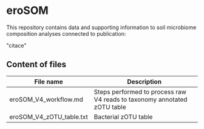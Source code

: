 # eroSOM

This repository contains data and supporting information to soil microbiome composition analyses connected to publication:

"citace"

## Content of files
| File name | Description |
| ----------- | ----------- |
| eroSOM_V4_workflow.md | Steps performed to process raw V4 reads to taxonomy annotated zOTU table |
| eroSOM_V4_zOTU_table.txt | Bacterial zOTU table | 
